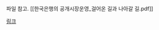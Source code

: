 파일 참고.
[[한국은행의 공개시장운영_걸어온 길과 나아갈 길.pdf]]

[링크](https://www.bok.or.kr/portal/bbs/P0002353/view.do?nttId=10091206&searchCnd=1&searchKwd=&depth2=201156&date=&sdate=&edate=&sort=1&pageUnit=10&depth=201156&pageIndex=2&programType=newsData&menuNo=200433&oldMenuNo=201156)